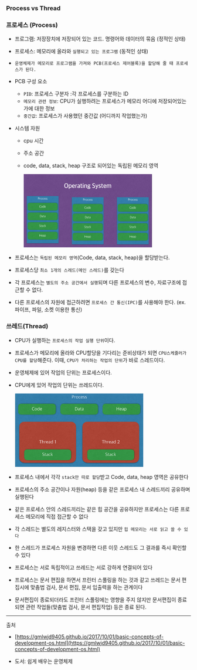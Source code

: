 ### Process vs Thread

### 프로세스 (Process)

- 프로그램: 저장장치에 저장되어 있는 코드. 명령어와 데이터의 묶음 (정적인 상태)
- 프로세스: 메모리에 올라와 `실행되고 있는 프로그램` (동적인 상태)
- `운영체제가 메모리로 프로그램을 가져와 PCB(프로세스 제어블록)을 할당해 줄 때 프로세스가 된다.`

- PCB 구성 요소

  - `PID`: 프로세스 구분자 :각 프로세스를 구분하는 ID
  - `메모리 관련 정보`: CPU가 실행하려는 프로세스가 메모리 어디에 저장되어있는가에 대한 정보
  - `중간값`: 프로세스가 사용했던 중간값 (어디까지 작업했는가)

- 시스템 자원

  - cpu 시간
  - 주소 공간
  - code, data, stack, heap 구조로 되어있는 독립된 메모리 영역

    <img width="350px" height="200px" src="./images/process.png">

- 프로세스는 `독립된 메모리 영역`(Code, data, stack, heap)을 할당받는다.
- 프로세스당 `최소 1개의 스레드(메인 스레드)`를 갖는다
- 각 프로세스는 `별도의 주소 공간에서 실행`되며 다른 프로세스의 변수, 자료구조에 접근할 수 없다.
- 다른 프로세스의 자원에 접근하려면 `프로세스 간 통신(IPC)`를 사용해야 한다.
  (ex. 파이프, 파일, 소켓 이용한 통신)

### 쓰레드(Thread)

- CPU가 실행하는 `프로세스의 작업 실행 단위`이다.
- 프로세스가 메모리에 올라와 CPU할당을 기다리는 준비상태가 되면 `CPU스케줄러가 CPU를 할당`해준다.
  이때, `CPU가 처리하는 작업의 단위`가 바로 스레드이다.
- 운영체제에 있어 작업의 단위는 프로세스이다.
- CPU에게 있어 작업의 단위는 쓰레드이다.

  <img width="350px" height="200px" src="./images/thread.png">

- 프로세스 내에서 각각 `stack만 따로 할당`받고 Code, data, heap 영역은 공유한다
- 프로세스의 주소 공간이나 자원(heap) 등을 같은 프로세스 내 스레드끼리 공유하며 실행된다
- 같은 프로세스 안의 스레드끼리는 같은 힙 공간을 공유하지만 프로세스는 다른 프로세스 메모리에 직접 접근할 수 없다
- 각 스레드는 별도의 레지스터와 스택을 갖고 있지만 `힙 메모리는 서로 읽고 쓸 수 있다`
- 한 스레드가 프로세스 자원을 변경하면 다른 이웃 스레드도 그 결과를 즉시 확인할 수 있다

- 프로세스는 서로 독립적이고 쓰레드는 서로 강하게 연결되어 있다
- 프로세스는 문서 편집을 하면서 프린터 스풀링을 하는 것과 같고 쓰레드는 문서 편집시에 맞춤법 검사, 문서 편집, 문서 입출력을 하는 관계이다
- 문서편집이 종료되더라도 프린터 스풀링에는 영향을 주지 않지만 문서편집이 종료되면 관련 작업들(맞춤법 검사, 문서 편집작업) 등은 종료 된다.

---

출처

- [https://gmlwjd9405.github.io/2017/10/01/basic-concepts-of-development-os.html](https://gmlwjd9405.github.io/2017/10/01/basic-concepts-of-development-os.html)

* 도서: 쉽게 배우는 운영체제
